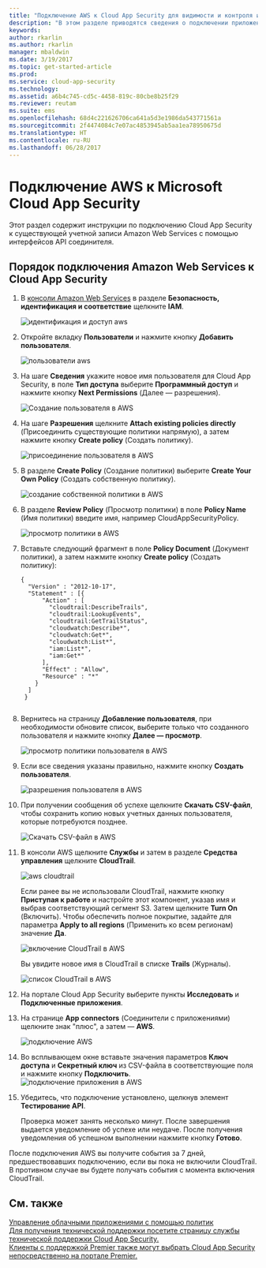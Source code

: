 ```yaml
---
title: "Подключение AWS к Cloud App Security для видимости и контроля использования | Документы Майкрософт"
description: "В этом разделе приводятся сведения о подключении приложения AWS к Cloud App Security с помощью соединителя API."
keywords: 
author: rkarlin
ms.author: rkarlin
manager: mbaldwin
ms.date: 3/19/2017
ms.topic: get-started-article
ms.prod: 
ms.service: cloud-app-security
ms.technology: 
ms.assetid: a6b4c745-cd5c-4458-819c-80cbe8b25f29
ms.reviewer: reutam
ms.suite: ems
ms.openlocfilehash: 68d4c221626706ca641a5d3e1986da543771561a
ms.sourcegitcommit: 2f4474084c7e07ac4853945ab5aa1ea78950675d
ms.translationtype: HT
ms.contentlocale: ru-RU
ms.lasthandoff: 06/28/2017
---
```

# <a name="connect-aws-to-microsoft-cloud-app-security"></a>Подключение AWS к Microsoft Cloud App Security
Этот раздел содержит инструкции по подключению Cloud App Security к существующей учетной записи Amazon Web Services с помощью интерфейсов API соединителя.  
  
## <a name="how-to-connect-amazon-web-services-to-cloud-app-security"></a>Порядок подключения Amazon Web Services к Cloud App Security  
  
1.  В [консоли Amazon Web Services](https://console.aws.amazon.com/) в разделе **Безопасность, идентификация и соответствие** щелкните **IAM**.  
  
     ![идентификация и доступ aws](./media/aws-identity-and-access.png "идентификация и доступ aws")  
  
2.  Откройте вкладку **Пользователи** и нажмите кнопку **Добавить пользователя**.  
  
     ![пользователи aws](./media/aws-users.png "пользователи aws")      
  
4.  На шаге **Сведения** укажите новое имя пользователя для Cloud App Security, в поле **Тип доступа** выберите **Программный доступ** и нажмите кнопку **Next Permissions** (Далее — разрешения).  

     ![Создание пользователя в AWS](./media/aws-create-user.png "Создание пользователя в AWS")

5. На шаге **Разрешения** щелкните **Attach existing policies directly** (Присоединить существующие политики напрямую), а затем нажмите кнопку **Create policy** (Создать политику).

   ![присоединение пользователя в AWS](./media/aws-attach-user-policy.png "присоединение существующей политики в AWS")

6.  В разделе **Create Policy** (Создание политики) выберите **Create Your Own Policy** (Создать собственную политику).
 
    ![создание собственной политики в AWS](./media/aws-create-own-policy.png "создание политики в AWS")
 
7.  В разделе **Review Policy** (Просмотр политики) в поле **Policy Name** (Имя политики) введите имя, например CloudAppSecurityPolicy.

    ![просмотр политики в AWS](./media/aws-review-policy.png "просмотр политики в AWS")

8. Вставьте следующий фрагмент в поле **Policy Document** (Документ политики), а затем нажмите кнопку **Create policy** (Создать политику):
  
    ```     
    {  
      "Version" : "2012-10-17",  
      "Statement" : [{  
          "Action" : [  
            "cloudtrail:DescribeTrails",  
            "cloudtrail:LookupEvents",  
            "cloudtrail:GetTrailStatus",  
            "cloudwatch:Describe*",  
            "cloudwatch:Get*",  
            "cloudwatch:List*",  
            "iam:List*",  
            "iam:Get*"  
          ],  
          "Effect" : "Allow",  
          "Resource" : "*"  
        }  
      ]  
     }  
  
    ```  
  
9. Вернитесь на страницу **Добавление пользователя**, при необходимости обновите список, выберите только что созданного пользователя и нажмите кнопку **Далее — просмотр**.

   ![просмотр политики пользователя в AWS](./media/aws-review-user.png "просмотр политики пользователя в AWS")

10. Если все сведения указаны правильно, нажмите кнопку **Создать пользователя**.

    ![разрешения пользователя в AWS](./media/aws-user-permissions.png "просмотр разрешений пользователя в AWS")

11. При получении сообщения об успехе щелкните **Скачать CSV-файл**, чтобы сохранить копию новых учетных данных пользователя, которые потребуются позднее.  

    ![Скачать CSV-файл в AWS](./media/aws-download-csv.png "Скачать CSV-файл в AWS")
  
10. В консоли AWS щелкните **Службы** и затем в разделе **Средства управления** щелкните **CloudTrail**.  
  
     ![aws cloudtrail](./media/aws-cloudtrail.png "aws cloudtrail")  
  
    Если ранее вы не использовали CloudTrail, нажмите кнопку **Приступая к работе** и настройте этот компонент, указав имя и выбрав соответствующий сегмент S3. Затем щелкните **Turn On** (Включить). Чтобы обеспечить полное покрытие, задайте для параметра **Apply to all regions** (Применить ко всем регионам) значение **Да**.
  
       ![включение CloudTrail в AWS](./media/aws-turnon-cloudtrail.png "включение CloudTrail в AWS")
  
    Вы увидите новое имя в CloudTrail в списке **Trails** (Журналы).
    
      ![список CloudTrail в AWS](./media/aws-cloudtrail-list.png "список CloudTrail в AWS")
  
11. На портале Cloud App Security выберите пункты **Исследовать** и **Подключенные приложения**.  
  
12. На странице **App connectors** (Соединители с приложениями) щелкните знак "плюс", а затем — **AWS**.  
  
     ![подключение AWS](./media/connect-aws.png "подключение AWS")  
  
13. Во всплывающем окне вставьте значения параметров **Ключ доступа** и **Секретный ключ** из CSV-файла в соответствующие поля и нажмите кнопку **Подключить**.  
   ![подключение приложения в AWS](./media/aws-connect-app.png "AWS connect app") 
  
14. Убедитесь, что подключение установлено, щелкнув элемент **Тестирование API**.  
  
     Проверка может занять несколько минут. После завершения выдается уведомление об успехе или неудаче. После получения уведомления об успешном выполнении нажмите кнопку **Готово**.  
  
После подключения AWS вы получите события за 7 дней, предшествовавших подключению, если вы пока не включили CloudTrail. В противном случае вы будете получать события с момента включения CloudTrail.
  
## <a name="see-also"></a>См. также  
[Управление облачными приложениями с помощью политик](control-cloud-apps-with-policies.md)   
[Для получения технической поддержки посетите страницу службы технической поддержки Cloud App Security.](http://support.microsoft.com/oas/default.aspx?prid=16031)   
[Клиенты с поддержкой Premier также могут выбрать Cloud App Security непосредственно на портале Premier.](https://premier.microsoft.com/)  
  
  